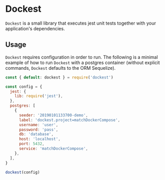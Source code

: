# Dockest

`Dockest` is a small library that executes jest unit tests together with your application's dependencies.

## Usage
`Dockest` requires configuration in order to run. The following is a minimal example of how to run `Dockest` with a postgres container (without explicit commands, `Dockest` defaults to the ORM Sequelize).

```javascript
const { default: dockest } = require('dockest')

const config = {
  jest: {
    lib: require('jest'),
  },
  postgres: [
    {
      seeder: '20190101133700-demo',
      label: 'dockest.project=matchDockerCompose',
      username: 'user',
      password: 'pass',
      db: 'database',
      host: 'localhost',
      port: 5432,
      service: 'matchDockerCompose',
    },
  ],
}

dockest(config)
```
